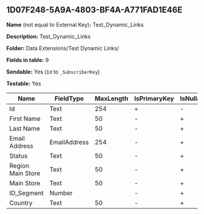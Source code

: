 ## 1D07F248-5A9A-4803-BF4A-A771FAD1E46E

**Name** (not equal to External Key)**:** Test_Dynamic_Links

**Description:** Test_Dynamic_Links

**Folder:** Data Extensions/Test Dynamic Links/

**Fields in table:** 9

**Sendable:** Yes (`Id` to `_SubscriberKey`)

**Testable:** Yes

| Name | FieldType | MaxLength | IsPrimaryKey | IsNullable | DefaultValue |
| --- | --- | --- | --- | --- | --- |
| Id | Text | 254 | + | - |  |
| First Name | Text | 50 | - | + |  |
| Last Name | Text | 50 | - | + |  |
| Email Address | EmailAddress | 254 | - | + |  |
| Status | Text | 50 | - | + |  |
| Region Main Store | Text | 50 | - | + |  |
| Main Store | Text | 50 | - | + |  |
| ID_Segment | Number |  | - | + |  |
| Country | Text | 50 | - | + |  |
